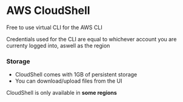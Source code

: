 # AWS CloudShell

Free to use virtual CLI for the AWS CLI

Credentials used for the CLI are equal to whichever account you are currenty logged into, aswell as the region

### Storage
- CloudShell comes with 1GB of persistent storage
- You can download/upload files from the UI
  
CloudShell is only available in **some regions**